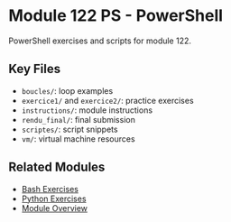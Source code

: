 # Module 122 PS - PowerShell

PowerShell exercises and scripts for module 122.

## Key Files
- `boucles/`: loop examples
- `exercice1/` and `exercice2/`: practice exercises
- `instructions/`: module instructions
- `rendu_final/`: final submission
- `scriptes/`: script snippets
- `vm/`: virtual machine resources

## Related Modules
- [Bash Exercises](../BH)
- [Python Exercises](../PY)
- [Module Overview](..)
